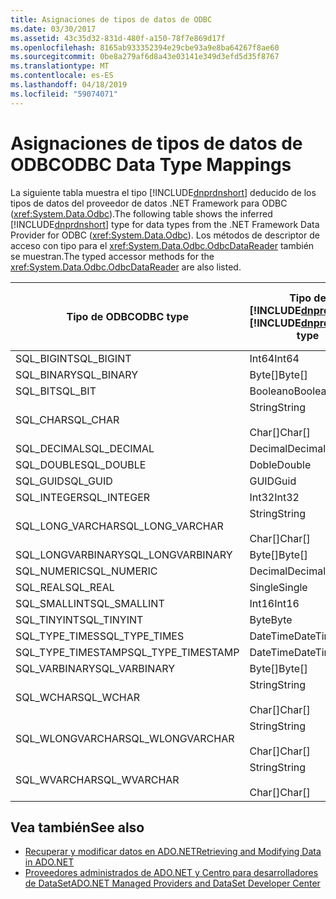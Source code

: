```yaml
---
title: Asignaciones de tipos de datos de ODBC
ms.date: 03/30/2017
ms.assetid: 43c35d32-831d-480f-a150-78f7e869d17f
ms.openlocfilehash: 8165ab933352394e29cbe93a9e8ba64267f8ae60
ms.sourcegitcommit: 0be8a279af6d8a43e03141e349d3efd5d35f8767
ms.translationtype: MT
ms.contentlocale: es-ES
ms.lasthandoff: 04/18/2019
ms.locfileid: "59074071"
---
```

# <a name="odbc-data-type-mappings"></a><span data-ttu-id="0e7f1-102">Asignaciones de tipos de datos de ODBC</span><span class="sxs-lookup"><span data-stu-id="0e7f1-102">ODBC Data Type Mappings</span></span>
<span data-ttu-id="0e7f1-103">La siguiente tabla muestra el tipo [!INCLUDE[dnprdnshort](../../../../includes/dnprdnshort-md.md)] deducido de los tipos de datos del proveedor de datos .NET Framework para ODBC (<xref:System.Data.Odbc>).</span><span class="sxs-lookup"><span data-stu-id="0e7f1-103">The following table shows the inferred [!INCLUDE[dnprdnshort](../../../../includes/dnprdnshort-md.md)] type for data types from the .NET Framework Data Provider for ODBC (<xref:System.Data.Odbc>).</span></span> <span data-ttu-id="0e7f1-104">Los métodos de descriptor de acceso con tipo para el <xref:System.Data.Odbc.OdbcDataReader> también se muestran.</span><span class="sxs-lookup"><span data-stu-id="0e7f1-104">The typed accessor methods for the <xref:System.Data.Odbc.OdbcDataReader> are also listed.</span></span>  
  
|<span data-ttu-id="0e7f1-105">Tipo de ODBC</span><span class="sxs-lookup"><span data-stu-id="0e7f1-105">ODBC type</span></span>|<span data-ttu-id="0e7f1-106">Tipo de [!INCLUDE[dnprdnshort](../../../../includes/dnprdnshort-md.md)]</span><span class="sxs-lookup"><span data-stu-id="0e7f1-106">[!INCLUDE[dnprdnshort](../../../../includes/dnprdnshort-md.md)] type</span></span>|<span data-ttu-id="0e7f1-107">Descriptor de acceso con tipo de [!INCLUDE[dnprdnshort](../../../../includes/dnprdnshort-md.md)]</span><span class="sxs-lookup"><span data-stu-id="0e7f1-107">[!INCLUDE[dnprdnshort](../../../../includes/dnprdnshort-md.md)] typed accessor</span></span>|  
|---------------|----------------------------------------------------------------------|--------------------------------------------------------------------------------|  
|<span data-ttu-id="0e7f1-108">SQL_BIGINT</span><span class="sxs-lookup"><span data-stu-id="0e7f1-108">SQL_BIGINT</span></span>|<span data-ttu-id="0e7f1-109">Int64</span><span class="sxs-lookup"><span data-stu-id="0e7f1-109">Int64</span></span>|<span data-ttu-id="0e7f1-110">GetInt64()</span><span class="sxs-lookup"><span data-stu-id="0e7f1-110">GetInt64()</span></span>|  
|<span data-ttu-id="0e7f1-111">SQL_BINARY</span><span class="sxs-lookup"><span data-stu-id="0e7f1-111">SQL_BINARY</span></span>|<span data-ttu-id="0e7f1-112">Byte[]</span><span class="sxs-lookup"><span data-stu-id="0e7f1-112">Byte[]</span></span>|<span data-ttu-id="0e7f1-113">GetBytes()</span><span class="sxs-lookup"><span data-stu-id="0e7f1-113">GetBytes()</span></span>|  
|<span data-ttu-id="0e7f1-114">SQL_BIT</span><span class="sxs-lookup"><span data-stu-id="0e7f1-114">SQL_BIT</span></span>|<span data-ttu-id="0e7f1-115">Booleano</span><span class="sxs-lookup"><span data-stu-id="0e7f1-115">Boolean</span></span>|<span data-ttu-id="0e7f1-116">GetBoolean()</span><span class="sxs-lookup"><span data-stu-id="0e7f1-116">GetBoolean()</span></span>|  
|<span data-ttu-id="0e7f1-117">SQL_CHAR</span><span class="sxs-lookup"><span data-stu-id="0e7f1-117">SQL_CHAR</span></span>|<span data-ttu-id="0e7f1-118">String</span><span class="sxs-lookup"><span data-stu-id="0e7f1-118">String</span></span><br /><br /> <span data-ttu-id="0e7f1-119">Char[]</span><span class="sxs-lookup"><span data-stu-id="0e7f1-119">Char[]</span></span>|<span data-ttu-id="0e7f1-120">GetString()</span><span class="sxs-lookup"><span data-stu-id="0e7f1-120">GetString()</span></span><br /><br /> <span data-ttu-id="0e7f1-121">GetChars()</span><span class="sxs-lookup"><span data-stu-id="0e7f1-121">GetChars()</span></span>|  
|<span data-ttu-id="0e7f1-122">SQL_DECIMAL</span><span class="sxs-lookup"><span data-stu-id="0e7f1-122">SQL_DECIMAL</span></span>|<span data-ttu-id="0e7f1-123">Decimal</span><span class="sxs-lookup"><span data-stu-id="0e7f1-123">Decimal</span></span>|<span data-ttu-id="0e7f1-124">GetDecimal()</span><span class="sxs-lookup"><span data-stu-id="0e7f1-124">GetDecimal()</span></span>|  
|<span data-ttu-id="0e7f1-125">SQL_DOUBLE</span><span class="sxs-lookup"><span data-stu-id="0e7f1-125">SQL_DOUBLE</span></span>|<span data-ttu-id="0e7f1-126">Doble</span><span class="sxs-lookup"><span data-stu-id="0e7f1-126">Double</span></span>|<span data-ttu-id="0e7f1-127">GetDouble()</span><span class="sxs-lookup"><span data-stu-id="0e7f1-127">GetDouble()</span></span>|  
|<span data-ttu-id="0e7f1-128">SQL_GUID</span><span class="sxs-lookup"><span data-stu-id="0e7f1-128">SQL_GUID</span></span>|<span data-ttu-id="0e7f1-129">GUID</span><span class="sxs-lookup"><span data-stu-id="0e7f1-129">Guid</span></span>|<span data-ttu-id="0e7f1-130">GetGuid()</span><span class="sxs-lookup"><span data-stu-id="0e7f1-130">GetGuid()</span></span>|  
|<span data-ttu-id="0e7f1-131">SQL_INTEGER</span><span class="sxs-lookup"><span data-stu-id="0e7f1-131">SQL_INTEGER</span></span>|<span data-ttu-id="0e7f1-132">Int32</span><span class="sxs-lookup"><span data-stu-id="0e7f1-132">Int32</span></span>|<span data-ttu-id="0e7f1-133">GetInt32()</span><span class="sxs-lookup"><span data-stu-id="0e7f1-133">GetInt32()</span></span>|  
|<span data-ttu-id="0e7f1-134">SQL_LONG_VARCHAR</span><span class="sxs-lookup"><span data-stu-id="0e7f1-134">SQL_LONG_VARCHAR</span></span>|<span data-ttu-id="0e7f1-135">String</span><span class="sxs-lookup"><span data-stu-id="0e7f1-135">String</span></span><br /><br /> <span data-ttu-id="0e7f1-136">Char[]</span><span class="sxs-lookup"><span data-stu-id="0e7f1-136">Char[]</span></span>|<span data-ttu-id="0e7f1-137">GetString()</span><span class="sxs-lookup"><span data-stu-id="0e7f1-137">GetString()</span></span><br /><br /> <span data-ttu-id="0e7f1-138">GetChars()</span><span class="sxs-lookup"><span data-stu-id="0e7f1-138">GetChars()</span></span>|  
|<span data-ttu-id="0e7f1-139">SQL_LONGVARBINARY</span><span class="sxs-lookup"><span data-stu-id="0e7f1-139">SQL_LONGVARBINARY</span></span>|<span data-ttu-id="0e7f1-140">Byte[]</span><span class="sxs-lookup"><span data-stu-id="0e7f1-140">Byte[]</span></span>|<span data-ttu-id="0e7f1-141">GetBytes()</span><span class="sxs-lookup"><span data-stu-id="0e7f1-141">GetBytes()</span></span>|  
|<span data-ttu-id="0e7f1-142">SQL_NUMERIC</span><span class="sxs-lookup"><span data-stu-id="0e7f1-142">SQL_NUMERIC</span></span>|<span data-ttu-id="0e7f1-143">Decimal</span><span class="sxs-lookup"><span data-stu-id="0e7f1-143">Decimal</span></span>|<span data-ttu-id="0e7f1-144">GetDecimal()</span><span class="sxs-lookup"><span data-stu-id="0e7f1-144">GetDecimal()</span></span>|  
|<span data-ttu-id="0e7f1-145">SQL_REAL</span><span class="sxs-lookup"><span data-stu-id="0e7f1-145">SQL_REAL</span></span>|<span data-ttu-id="0e7f1-146">Single</span><span class="sxs-lookup"><span data-stu-id="0e7f1-146">Single</span></span>|<span data-ttu-id="0e7f1-147">GetFloat()</span><span class="sxs-lookup"><span data-stu-id="0e7f1-147">GetFloat()</span></span>|  
|<span data-ttu-id="0e7f1-148">SQL_SMALLINT</span><span class="sxs-lookup"><span data-stu-id="0e7f1-148">SQL_SMALLINT</span></span>|<span data-ttu-id="0e7f1-149">Int16</span><span class="sxs-lookup"><span data-stu-id="0e7f1-149">Int16</span></span>|<span data-ttu-id="0e7f1-150">GetInt16()</span><span class="sxs-lookup"><span data-stu-id="0e7f1-150">GetInt16()</span></span>|  
|<span data-ttu-id="0e7f1-151">SQL_TINYINT</span><span class="sxs-lookup"><span data-stu-id="0e7f1-151">SQL_TINYINT</span></span>|<span data-ttu-id="0e7f1-152">Byte</span><span class="sxs-lookup"><span data-stu-id="0e7f1-152">Byte</span></span>|<span data-ttu-id="0e7f1-153">GetByte()</span><span class="sxs-lookup"><span data-stu-id="0e7f1-153">GetByte()</span></span>|  
|<span data-ttu-id="0e7f1-154">SQL_TYPE_TIMES</span><span class="sxs-lookup"><span data-stu-id="0e7f1-154">SQL_TYPE_TIMES</span></span>|<span data-ttu-id="0e7f1-155">DateTime</span><span class="sxs-lookup"><span data-stu-id="0e7f1-155">DateTime</span></span>|<span data-ttu-id="0e7f1-156">GetDateTime()</span><span class="sxs-lookup"><span data-stu-id="0e7f1-156">GetDateTime()</span></span>|  
|<span data-ttu-id="0e7f1-157">SQL_TYPE_TIMESTAMP</span><span class="sxs-lookup"><span data-stu-id="0e7f1-157">SQL_TYPE_TIMESTAMP</span></span>|<span data-ttu-id="0e7f1-158">DateTime</span><span class="sxs-lookup"><span data-stu-id="0e7f1-158">DateTime</span></span>|<span data-ttu-id="0e7f1-159">GetDateTime()</span><span class="sxs-lookup"><span data-stu-id="0e7f1-159">GetDateTime()</span></span>|  
|<span data-ttu-id="0e7f1-160">SQL_VARBINARY</span><span class="sxs-lookup"><span data-stu-id="0e7f1-160">SQL_VARBINARY</span></span>|<span data-ttu-id="0e7f1-161">Byte[]</span><span class="sxs-lookup"><span data-stu-id="0e7f1-161">Byte[]</span></span>|<span data-ttu-id="0e7f1-162">GetBytes()</span><span class="sxs-lookup"><span data-stu-id="0e7f1-162">GetBytes()</span></span>|  
|<span data-ttu-id="0e7f1-163">SQL_WCHAR</span><span class="sxs-lookup"><span data-stu-id="0e7f1-163">SQL_WCHAR</span></span>|<span data-ttu-id="0e7f1-164">String</span><span class="sxs-lookup"><span data-stu-id="0e7f1-164">String</span></span><br /><br /> <span data-ttu-id="0e7f1-165">Char[]</span><span class="sxs-lookup"><span data-stu-id="0e7f1-165">Char[]</span></span>|<span data-ttu-id="0e7f1-166">GetString()</span><span class="sxs-lookup"><span data-stu-id="0e7f1-166">GetString()</span></span><br /><br /> <span data-ttu-id="0e7f1-167">GetChars()</span><span class="sxs-lookup"><span data-stu-id="0e7f1-167">GetChars()</span></span>|  
|<span data-ttu-id="0e7f1-168">SQL_WLONGVARCHAR</span><span class="sxs-lookup"><span data-stu-id="0e7f1-168">SQL_WLONGVARCHAR</span></span>|<span data-ttu-id="0e7f1-169">String</span><span class="sxs-lookup"><span data-stu-id="0e7f1-169">String</span></span><br /><br /> <span data-ttu-id="0e7f1-170">Char[]</span><span class="sxs-lookup"><span data-stu-id="0e7f1-170">Char[]</span></span>|<span data-ttu-id="0e7f1-171">GetString()</span><span class="sxs-lookup"><span data-stu-id="0e7f1-171">GetString()</span></span><br /><br /> <span data-ttu-id="0e7f1-172">GetChars()</span><span class="sxs-lookup"><span data-stu-id="0e7f1-172">GetChars()</span></span>|  
|<span data-ttu-id="0e7f1-173">SQL_WVARCHAR</span><span class="sxs-lookup"><span data-stu-id="0e7f1-173">SQL_WVARCHAR</span></span>|<span data-ttu-id="0e7f1-174">String</span><span class="sxs-lookup"><span data-stu-id="0e7f1-174">String</span></span><br /><br /> <span data-ttu-id="0e7f1-175">Char[]</span><span class="sxs-lookup"><span data-stu-id="0e7f1-175">Char[]</span></span>|<span data-ttu-id="0e7f1-176">GetString()</span><span class="sxs-lookup"><span data-stu-id="0e7f1-176">GetString()</span></span><br /><br /> <span data-ttu-id="0e7f1-177">GetChars()</span><span class="sxs-lookup"><span data-stu-id="0e7f1-177">GetChars()</span></span>|  
  
## <a name="see-also"></a><span data-ttu-id="0e7f1-178">Vea también</span><span class="sxs-lookup"><span data-stu-id="0e7f1-178">See also</span></span>

- [<span data-ttu-id="0e7f1-179">Recuperar y modificar datos en ADO.NET</span><span class="sxs-lookup"><span data-stu-id="0e7f1-179">Retrieving and Modifying Data in ADO.NET</span></span>](../../../../docs/framework/data/adonet/retrieving-and-modifying-data.md)
- [<span data-ttu-id="0e7f1-180">Proveedores administrados de ADO.NET y Centro para desarrolladores de DataSet</span><span class="sxs-lookup"><span data-stu-id="0e7f1-180">ADO.NET Managed Providers and DataSet Developer Center</span></span>](https://go.microsoft.com/fwlink/?LinkId=217917)
